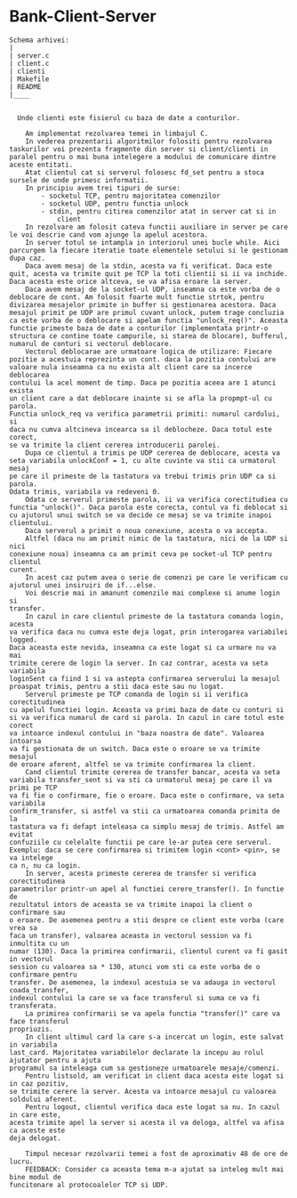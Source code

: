 # Bank-Client-Server
    	
    Schema arhivei:
    |
    | server.c
    | client.c
    | clienti
    | Makefile
    | README
    |____
      
      
      Unde clienti este fisierul cu baza de date a conturilor.

    	Am implementat rezolvarea temei in limbajul C.
    	In vederea prezentarii algoritmilor folositi pentru rezolvarea
    taskurilor voi prezenta fragmente din server si client/clienti in
    paralel pentru o mai buna intelegere a modului de comunicare dintre
    aceste entitati.
    	Atat clientul cat si serverul folosesc fd_set pentru a stoca
    sursele de unde primesc informatii.
    	In principiu avem trei tipuri de surse:
    		- socketul TCP, pentru majoritatea comenzilor
    		- socketul UDP, pentru functia unlock
    		- stdin, pentru citirea comenzilor atat in server cat si in
    			client
    	In rezolvare am folosit cateva functii auxiliare in server pe care
    le voi descrie cand vom ajunge la apelul acestora.
    	In server totul se intampla in interiorul unei bucle while. Aici
    parcurgem la fiecare iteratie toate elementele setului si le gestionam
    dupa caz.
    	Daca avem mesaj de la stdin, acesta va fi verificat. Daca este
    quit, acesta va trimite quit pe TCP la toti clientii si ii va inchide.
    Daca acesta este orice altceva, se va afisa eroare la server.
    	Daca avem mesaj de la socket-ul UDP, inseamna ca este vorba de o
    deblocare de cont. Am folosit foarte mult functie strtok, pentru
    divizarea mesajelor primite in buffer si gestionarea acestora. Daca
    mesajul primit pe UDP are primul cuvant unlock, putem trage concluzia
    ca este vorba de o deblocare si apelam functia "unlock_req()". Aceasta
    functie primeste baza de date a conturilor (implementata printr-o
    structura ce contine toate campurile, si starea de blocare), bufferul,
    numarul de conturi si vectorul deblocare.
    	Vectorul deblocarae are urmatoare logica de utilizare: Fiecare
    pozitie a acestuia reprezinta un cont. daca la pozitia contului are
    valoare nula inseamna ca nu exista alt client care sa incerce deblocarea
    contului la acel moment de timp. Daca pe pozitia aceea are 1 atunci exista
    un client care a dat deblocare inainte si se afla la propmpt-ul cu parola.
    Functia unlock_req va verifica parametrii primiti: numarul cardului, si
    daca nu cumva altcineva incearca sa il deblocheze. Daca totul este corect,
    se va trimite la client cererea introducerii parolei.
    	Dupa ce clientul a trimis pe UDP cererea de deblocare, acesta va
    seta variabila unlockConf = 1, cu alte cuvinte va stii ca urmatorul mesaj
    pe care il primeste de la tastatura va trebui trimis prin UDP ca si parola.
    Odata trimis, variabila va redeveni 0.
    	Odata ce serverul primeste parola, ii va verifica corectitudiea cu
    functia "unlock()". Daca parola este corecta, contul va fi deblocat si
    cu ajutorul unui switch se va decide ce mesaj se va trimite inapoi
    clientului.
    	Daca serverul a primit o noua conexiune, acesta o va accepta.
    	Altfel (daca nu am primit nimic de la tastatura, nici de la UDP si nici
    conexiune noua) inseamna ca am primit ceva pe socket-ul TCP pentru clientul
    curent.
    	In acest caz putem avea o serie de comenzi pe care le verificam cu
    ajutorul unei insiruiri de if...else.
    	Voi descrie mai in amanunt comenzile mai complexe si anume login si
    transfer.
    	In cazul in care clientul primeste de la tastatura comanda login, acesta
    va verifica daca nu cumva este deja logat, prin interogarea variabilei logged.
    Daca aceasta este nevida, inseamna ca este logat si ca urmare nu va mai
    trimite cerere de login la server. In caz contrar, acesta va seta variabila
    loginSent ca fiind 1 si va astepta confirmarea serverului la mesajul
    proaspat trimis, pentru a stii daca este sau nu logat.
    	Serverul primeste pe TCP comanda de login si ii verifica corectitudinea
    cu apelul functiei login. Aceasta va primi baza de date cu conturi si
    si va verifica numarul de card si parola. In cazul in care totul este corect
    va intoarce indexul contului in "baza noastra de date". Valoarea intoarsa
    va fi gestionata de un switch. Daca este o eroare se va trimite mesajul
    de eroare aferent, altfel se va trimite confirmarea la client.
    	Cand clientul trimite cererea de transfer bancar, acesta va seta
    variabila transfer_sent si va sti ca urmatorul mesaj pe care il va primi pe TCP
    va fi fie o confirmare, fie o eroare. Daca este o confirmare, va seta variabila
    confirm_transfer, si astfel va stii ca urmatoarea comanda primita de la
    tastatura va fi defapt inteleasa ca simplu mesaj de trimis. Astfel am evitat
    confuziile cu celelalte functii pe care le-ar putea cere serverul.
    Exemplu: daca se cere confirmarea si trimitem login <cont> <pin>, se va intelege
    ca n, nu ca login.
    	In server, acesta primeste cererea de transfer si verifica corectitudinea
    parametrilor printr-un apel al functiei cerere_transfer(). In functie de
    rezultatul intors de aceasta se va trimite inapoi la client o confirmare sau
    o eroare. De asemenea pentru a stii despre ce client este vorba (care vrea sa
    faca un transfer), valoarea aceasta in vectorul session va fi inmultita cu un
    numar (130). Daca la primirea confirmarii, clientul curent va fi gasit in vectorul
    session cu valoarea sa * 130, atunci vom sti ca este vorba de o confirmare pentru
    transfer. De asemenea, la indexul acestuia se va adauga in vectorul coada_transfer,
    indexul contului la care se va face transferul si suma ce va fi transferata.
    	La primirea confirmarii se va apela functia "transfer()" care va face transferul
    propriuzis.
    	In client ultimul card la care s-a incercat un login, este salvat in variabila
    last_card. Majoritatea variabilelor declarate la incepu au rolul ajutator pentru a ajuta
    programul sa inteleaga cum sa gestioneze urmatoarele mesaje/comenzi.
    	Pentru listsold, am verificat in client daca acesta este logat si in caz pozitiv,
    se trimite cerere la server. Acesta va intoarce mesajul cu valoarea soldului aferent.
    	Pentru logout, clientul verifica daca este logat sa nu. In cazul in care este,
    acesta trimite apel la server si acesta il va deloga, altfel va afisa ca aceste este
    deja delogat.

    	Timpul necesar rezolvarii temei a fost de aproximativ 48 de ore de lucru.
    	FEEDBACK: Consider ca aceasta tema m-a ajutat sa inteleg mult mai bine modul de
    funcitonare al protocoalelor TCP si UDP.
